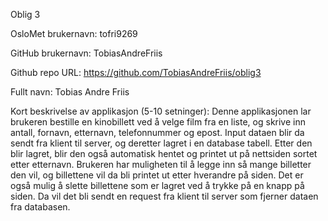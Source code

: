 Oblig 3

OsloMet brukernavn: tofri9269

GitHub brukernavn: TobiasAndreFriis

Github repo URL: https://github.com/TobiasAndreFriis/oblig3

Fullt navn: Tobias Andre Friis

Kort beskrivelse av applikasjon (5-10 setninger):
Denne applikasjonen lar brukeren bestille en kinobillett ved å velge film fra en liste, og skrive inn antall, fornavn, etternavn, telefonnummer og epost.
Input dataen blir da sendt fra klient til server, og deretter lagret i en database tabell.
Etter den blir lagret, blir den også automatisk hentet og printet ut på nettsiden sortet etter etternavn.
Brukeren har muligheten til å legge inn så mange billetter den vil, og billettene vil da bli printet ut etter hverandre på siden.
Det er også mulig å slette billettene som er lagret ved å trykke på en knapp på siden. Da vil det bli sendt en request fra klient til server som fjerner dataen fra databasen.
